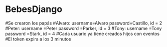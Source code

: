 # BebesDjango
#Se crearon los papás 
#Alvaro: username=Alvaro password=Castillo, id = 2
#Peter: username =Peter password =Parker, id = 3
#Tony: username =Tony password =Stark, id = 4
#Cada usuario ya tiene creados hijos con eventos
#El token expira a los 3 minutos

